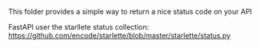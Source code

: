 This folder provides a simple way to return a nice status code on your API

FastAPI user the starllete status collection:
https://github.com/encode/starlette/blob/master/starlette/status.py
